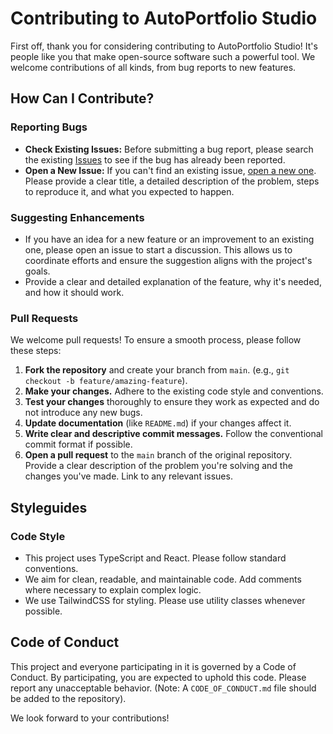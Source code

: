# Contributing to AutoPortfolio Studio

First off, thank you for considering contributing to AutoPortfolio Studio! It's people like you that make open-source software such a powerful tool. We welcome contributions of all kinds, from bug reports to new features.

## How Can I Contribute?

### Reporting Bugs

-   **Check Existing Issues:** Before submitting a bug report, please search the existing [Issues](https://github.com/dorukdogular/autoportfolio-studio/issues) to see if the bug has already been reported.
-   **Open a New Issue:** If you can't find an existing issue, [open a new one](https://github.com/dorukdogular/autoportfolio-studio/issues/new). Please provide a clear title, a detailed description of the problem, steps to reproduce it, and what you expected to happen.

### Suggesting Enhancements

-   If you have an idea for a new feature or an improvement to an existing one, please open an issue to start a discussion. This allows us to coordinate efforts and ensure the suggestion aligns with the project's goals.
-   Provide a clear and detailed explanation of the feature, why it's needed, and how it should work.

### Pull Requests

We welcome pull requests! To ensure a smooth process, please follow these steps:

1.  **Fork the repository** and create your branch from `main`. (e.g., `git checkout -b feature/amazing-feature`).
2.  **Make your changes.** Adhere to the existing code style and conventions.
3.  **Test your changes** thoroughly to ensure they work as expected and do not introduce any new bugs.
4.  **Update documentation** (like `README.md`) if your changes affect it.
5.  **Write clear and descriptive commit messages.** Follow the conventional commit format if possible.
6.  **Open a pull request** to the `main` branch of the original repository. Provide a clear description of the problem you're solving and the changes you've made. Link to any relevant issues.

## Styleguides

### Code Style

-   This project uses TypeScript and React. Please follow standard conventions.
-   We aim for clean, readable, and maintainable code. Add comments where necessary to explain complex logic.
-   We use TailwindCSS for styling. Please use utility classes whenever possible.

## Code of Conduct

This project and everyone participating in it is governed by a Code of Conduct. By participating, you are expected to uphold this code. Please report any unacceptable behavior. (Note: A `CODE_OF_CONDUCT.md` file should be added to the repository).

We look forward to your contributions!
